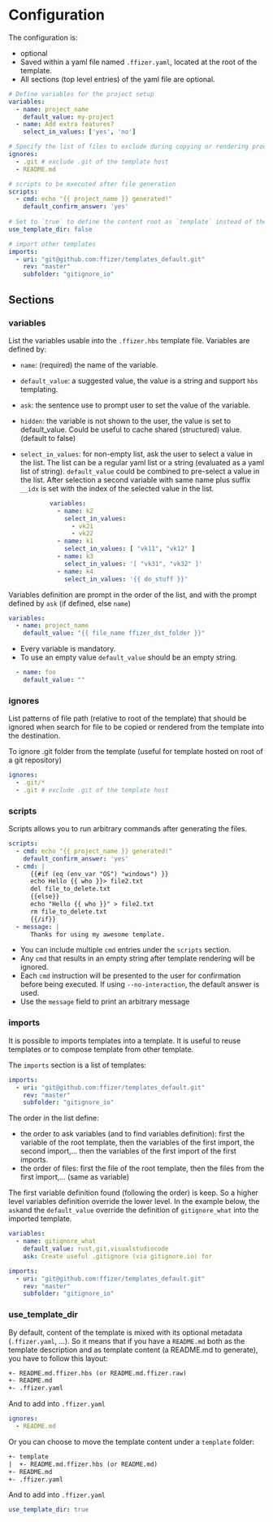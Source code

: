 # Configuration

The configuration is:

- optional
- Saved within a yaml file named `.ffizer.yaml`, located at the root of the template.
- All sections (top level entries) of the yaml file are optional.

```yaml
# Define variables for the project setup
variables:
  - name: project_name
    default_value: my-project
  - name: Add extra features?
    select_in_values: ['yes', 'no']

# Specify the list of files to exclude during copying or rendering process
ignores:
  - .git # exclude .git of the template host
  - README.md

# scripts to be executed after file generation
scripts:
  - cmd: echo "{{ project_name }} generated!"
    default_confirm_answer: 'yes'
  
# Set to `true` to define the content root as `template` instead of the root folder
use_template_dir: false

# import other templates
imports:
  - uri: "git@github.com:ffizer/templates_default.git"
    rev: "master"
    subfolder: "gitignore_io"
```

## Sections

### variables

List the variables usable into the `.ffizer.hbs` template file.
Variables are defined by:

- `name`: (required) the name of the variable.
- `default_value`: a suggested value, the value is a string and support `hbs` templating.
- `ask`: the sentence use to prompt user to set the value of the variable.
- `hidden`: the variable is not shown to the user, the value is set to default_value. Could be useful to cache shared (structured) value. (default to false)
- `select_in_values`: for non-empty list, ask the user to select a value in the list. The list can be a regular yaml list or a string (evaluated as a yaml list of string). `default_value` could be combined to pre-select a value in the list. After selection a second variable with same name plus suffix `__idx` is set with the index of the selected value in the list.

  ```yaml
          variables:
            - name: k2
              select_in_values:
                - vk21
                - vk22
            - name: k1
              select_in_values: [ "vk11", "vk12" ]
            - name: k3
              select_in_values: '[ "vk31", "vk32" ]'
            - name: k4
              select_in_values: '{{ do_stuff }}'
  ```

Variables definition are prompt in the order of the list, and with the prompt defined by `ask` (if defined, else `name`)

```yaml
variables:
  - name: project_name
    default_value: "{{ file_name ffizer_dst_folder }}"
```

- Every variable is mandatory.
- To use an empty value `default_value` should be an empty string.

```yaml
  - name: foo
    default_value: ""
```

### ignores

List patterns of file path (relative to root of the template) that should be ignored when search for file to be copied or rendered from the template into the destination.

To ignore .git folder from the template (useful for template hosted on root of a git repository)

```yaml
ignores:
  - .git/*
  - .git # exclude .git of the template host
```

### scripts

Scripts allows you to run arbitrary commands after generating the files.

```yaml
scripts:
  - cmd: echo "{{ project_name }} generated!"
    default_confirm_answer: 'yes'
  - cmd: |
      {{#if (eq (env_var "OS") "windows") }}
      echo Hello {{ who }}> file2.txt
      del file_to_delete.txt
      {{else}}
      echo "Hello {{ who }}" > file2.txt
      rm file_to_delete.txt
      {{/if}}
  - message: |
      Thanks for using my awesome template.
```

- You can include multiple `cmd` entries under the `scripts` section.
- Any `cmd` that results in an empty string after template rendering will be ignored.
- Each `cmd` instruction will be presented to the user for confirmation before being executed. If using `--no-interaction`, the default answer is used.
- Use the `message` field to print an arbitrary message

### imports

It is possible to imports templates into a template. It is useful to reuse templates or to compose template from other template.

The `imports` section is a list of templates:

```yaml
imports:
  - uri: "git@github.com:ffizer/templates_default.git"
    rev: "master"
    subfolder: "gitignore_io"
```

The order in the list define:

- the order to ask variables (and to find variables definition): first the variable of the root template, then the variables of the first import, the second import,... then the variables of the first import of the first imports.
- the order of files: first the file of the root template, then the files from the first import,... (same as variable)

<!-- TODO insert a diagram of priority and order -->

The first variable definition found (following the order) is keep. So a higher level variables definition override the lower level. In the example below, the `ask`and the `default_value` override the definition of `gitignore_what` into the imported template.

```yaml
variables:
  - name: gitignore_what
    default_value: rust,git,visualstudiocode
    ask: Create useful .gitignore (via gitignore.io) for

imports:
  - uri: "git@github.com:ffizer/templates_default.git"
    rev: "master"
    subfolder: "gitignore_io"
```

### use_template_dir

By default, content of the template is mixed with its optional metadata (`.ffizer.yaml`, ...). So it means that if you have a `README.md` both as the template description and as template content (a README.md to generate), you have to follow this layout:

```txt
+- README.md.ffizer.hbs (or README.md.ffizer.raw)
+- README.md
+- .ffizer.yaml
```

And to add into `.ffizer.yaml`

```yaml
ignores:
  - README.md
```

Or you can choose to move the template content under a `template` folder:

```txt
+- template
|  +- README.md.ffizer.hbs (or README.md)
+- README.md
+- .ffizer.yaml
```

And to add into `.ffizer.yaml`

```yaml
use_template_dir: true
```